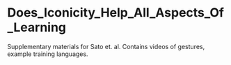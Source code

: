 # Does_Iconicity_Help_All_Aspects_Of_Learning
Supplementary materials for Sato et. al. Contains videos of gestures, example training languages. 
